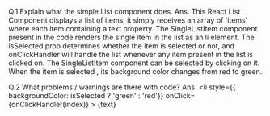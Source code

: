 Q.1 Explain what the simple List component does.
Ans. This React List Component displays a list of items, it simply receives an array of 'items' where each item containing a text property. The SingleListItem component present in the code renders the single item in the list as an li element. The isSelected prop determines whether the item is selected or not, and onClickHandler will handle the list whenever any item present in the list is clicked on. The SingleListItem component can be selected by clicking on it. When the item is selected , its background color changes from red to green. 

Q.2 What problems / warnings are there with code?
Ans. <li
      style={{ backgroundColor: isSelected ? 'green' : 'red'}}
      onClick={onClickHandler(index)}
    >
      {text}
    </li>

